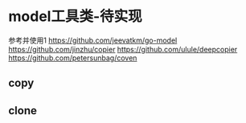 # model工具类-待实现

参考并使用1
https://github.com/jeevatkm/go-model
https://github.com/jinzhu/copier
https://github.com/ulule/deepcopier
https://github.com/petersunbag/coven

## copy

## clone
